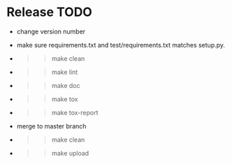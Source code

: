 # Release TODO

- change version number
- make sure requirements.txt and test/requirements.txt matches setup.py.

- > > make clean
- > > make lint
- > > make doc
- > > make tox
- > > make tox-report

- merge to master branch
- > > make clean
- > > make upload
